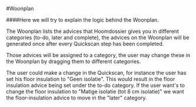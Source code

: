 #Woonplan

####Here we will try to explain the logic behind the Woonplan.

The Woonplan lists the advices that Hoomdossier gives you in different categories (to-do, later and complete), the advices on the Woonplan will be generated once after every Quickscan step has been completed.

Those advices will be assigned to a category, the user may change these in the Woonplan by dragging them to different categories.


The user could make a change in the Quickscan, for instance the user has set his floor insulation to "Geen isolatie". This would result in the floor insulation advice being set under the to-do category.
If the user want's to change the floor insulation to "Matige isolatie (tot 8 cm isolatie)" we want the floor-insulation advice to move in the "later" category.

 
